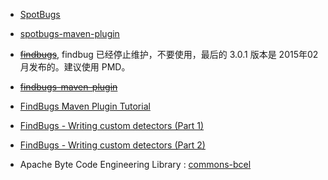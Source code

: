 

- [SpotBugs](https://spotbugs.github.io/)
- [spotbugs-maven-plugin](https://spotbugs.github.io/spotbugs-maven-plugin/)

- [~~findbugs~~](http://findbugs.sourceforge.net/), findbug 已经停止维护，不要使用，最后的 3.0.1 版本是 2015年02月发布的。建议使用 PMD。
- [~~findbugs-maven-plugin~~](https://gleclaire.github.io/findbugs-maven-plugin/)
- [FindBugs Maven Plugin Tutorial](https://www.petrikainulainen.net/programming/maven/findbugs-maven-plugin-tutorial/)
- [FindBugs - Writing custom detectors (Part 1) ](http://www.danielschneller.com/2007/04/findbugs-writing-custom-detectors-part.html)
- [FindBugs - Writing custom detectors (Part 2) ](http://www.danielschneller.com/2007/05/findbugs-writing-custom-detectors-part.html)
- Apache Byte Code Engineering Library : [commons-bcel](http://commons.apache.org/proper/commons-bcel/)



